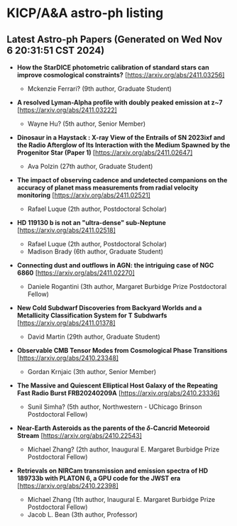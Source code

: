 # KICP/A&A astro-ph listing

## Latest Astro-ph Papers (Generated on Wed Nov  6 20:31:51 CST 2024)

- **How the StarDICE photometric calibration of standard stars can improve cosmological constraints?**
[https://arxiv.org/abs/2411.03256]
  + Mckenzie Ferrari? (9th author, Graduate Student)

- **A resolved Lyman-Alpha profile with doubly peaked emission at z~7**
[https://arxiv.org/abs/2411.03222]
  + Wayne Hu? (5th author, Senior Member)

- **Dinosaur in a Haystack : X-ray View of the Entrails of SN 2023ixf and the Radio Afterglow of Its Interaction with the Medium Spawned by the Progenitor Star (Paper 1)**
[https://arxiv.org/abs/2411.02647]
  + Ava Polzin (27th author, Graduate Student)

- **The impact of observing cadence and undetected companions on the accuracy of planet mass measurements from radial velocity monitoring**
[https://arxiv.org/abs/2411.02521]
  + Rafael Luque (2th author, Postdoctoral Scholar)

- **HD 119130 b is not an "ultra-dense" sub-Neptune**
[https://arxiv.org/abs/2411.02518]
  + Rafael Luque (2th author, Postdoctoral Scholar)
  + Madison Brady (6th author, Graduate Student)

- **Connecting dust and outflows in AGN: the intriguing case of NGC 6860**
[https://arxiv.org/abs/2411.02270]
  + Daniele Rogantini (3th author, Margaret Burbidge Prize Postdoctoral Fellow)

- **New Cold Subdwarf Discoveries from Backyard Worlds and a Metallicity Classification System for T Subdwarfs**
[https://arxiv.org/abs/2411.01378]
  + David Martin (29th author, Graduate Student)

- **Observable CMB Tensor Modes from Cosmological Phase Transitions**
[https://arxiv.org/abs/2410.23348]
  + Gordan Krnjaic (3th author, Senior Member)

- **The Massive and Quiescent Elliptical Host Galaxy of the Repeating Fast Radio Burst FRB20240209A**
[https://arxiv.org/abs/2410.23336]
  + Sunil Simha? (5th author, Northwestern - UChicago Brinson Postdoctoral Fellow)

- **Near-Earth Asteroids as the parents of the $\delta$-Cancrid Meteoroid Stream**
[https://arxiv.org/abs/2410.22543]
  + Michael Zhang? (2th author, Inaugural E. Margaret Burbidge Prize Postdoctoral Fellow)

- **Retrievals on NIRCam transmission and emission spectra of HD 189733b with PLATON 6, a GPU code for the JWST era**
[https://arxiv.org/abs/2410.22398]
  + Michael Zhang (1th author, Inaugural E. Margaret Burbidge Prize Postdoctoral Fellow)
  + Jacob L. Bean (3th author, Professor)

